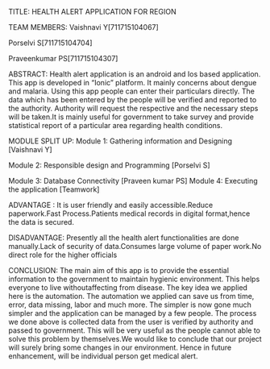 
TITLE: HEALTH ALERT APPLICATION FOR REGION

TEAM MEMBERS:
Vaishnavi Y[711715104067]

Porselvi S[711715104704]

Praveenkumar PS[711715104307]

ABSTRACT:
Health alert application is an android and Ios based application. This app is developed in “Ionic” platform. It mainly concerns about dengue and malaria. Using this app people can  enter  their  particulars directly. The data which has been entered by the people will be verified and reported to the authority. Authority will request the respective and the necessary steps will be taken.It is mainly useful for government to take survey and provide statistical report of a particular area  regarding health conditions.

MODULE SPLIT UP:
Module 1:
     Gathering information and Designing [Vaishnavi Y]
     
Module 2:
      Responsible design and Programming [Porselvi S]
      
Module 3:
        Database Connectivity          [Praveen kumar PS]
Module 4:
        Executing the application       [Teamwork]

ADVANTAGE :
It is user friendly and easily accessible.Reduce paperwork.Fast Process.Patients medical records in digital format,hence the data is secured.

DISADVANTAGE:
  Presently all the health alert functionalities are done manually.Lack of security of data.Consumes large volume of paper work.No direct role for the higher officials
  
  CONCLUSION:
  The main aim of this app is to provide the essential information to the government to maintain hygienic environment. This helps everyone to live withoutaffecting from disease. The key idea we applied here is the automation. The automation we applied can save us from time, error, data missing, labor and much more. The simpler is now gone much simpler and the application can be managed by a few people. The process we done above is collected data from the user is verified by authority and passed to government. This will be very useful as the people cannot able to solve this problem by themselves.We would like to conclude that our project will surely bring some changes in our environment. Hence in future enhancement, will be individual person get medical alert.
  




